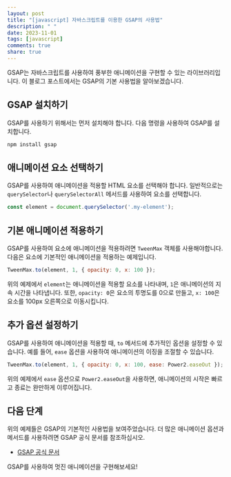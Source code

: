 ```yaml
---
layout: post
title: "[javascript] 자바스크립트를 이용한 GSAP의 사용법"
description: " "
date: 2023-11-01
tags: [javascript]
comments: true
share: true
---
```


GSAP는 자바스크립트를 사용하여 풍부한 애니메이션을 구현할 수 있는 라이브러리입니다.
이 블로그 포스트에서는 GSAP의 기본 사용법을 알아보겠습니다.

## GSAP 설치하기
GSAP를 사용하기 위해서는 먼저 설치해야 합니다. 다음 명령을 사용하여 GSAP를 설치합니다.

```javascript
npm install gsap
```

## 애니메이션 요소 선택하기
GSAP를 사용하여 애니메이션을 적용할 HTML 요소를 선택해야 합니다.
일반적으로는 `querySelector`나 `querySelectorAll` 메서드를 사용하여 요소를 선택합니다.

```javascript
const element = document.querySelector('.my-element');
```

## 기본 애니메이션 적용하기
GSAP를 사용하여 요소에 애니메이션을 적용하려면 `TweenMax` 객체를 사용해야합니다.
다음은 요소에 기본적인 애니메이션을 적용하는 예제입니다.

```javascript
TweenMax.to(element, 1, { opacity: 0, x: 100 });
```

위의 예제에서 `element`는 애니메이션을 적용할 요소를 나타내며, `1`은 애니메이션의 지속 시간을 나타냅니다.
또한, `opacity: 0`은 요소의 투명도를 0으로 만들고, `x: 100`은 요소를 100px 오른쪽으로 이동시킵니다.

## 추가 옵션 설정하기
GSAP를 사용하여 애니메이션을 적용할 때, `to` 메서드에 추가적인 옵션을 설정할 수 있습니다.
예를 들어, `ease` 옵션을 사용하여 애니메이션의 이징을 조절할 수 있습니다.

```javascript
TweenMax.to(element, 1, { opacity: 0, x: 100, ease: Power2.easeOut });
```

위의 예제에서 `ease` 옵션으로 `Power2.easeOut`을 사용하면, 애니메이션의 시작은 빠르고 종료는 완만하게 이루어집니다.

## 다음 단계
위의 예제들은 GSAP의 기본적인 사용법을 보여주었습니다.
더 많은 애니메이션 옵션과 메서드를 사용하려면 GSAP 공식 문서를 참조하십시오.

- [GSAP 공식 문서](https://greensock.com/docs)

GSAP를 사용하여 멋진 애니메이션을 구현해보세요!